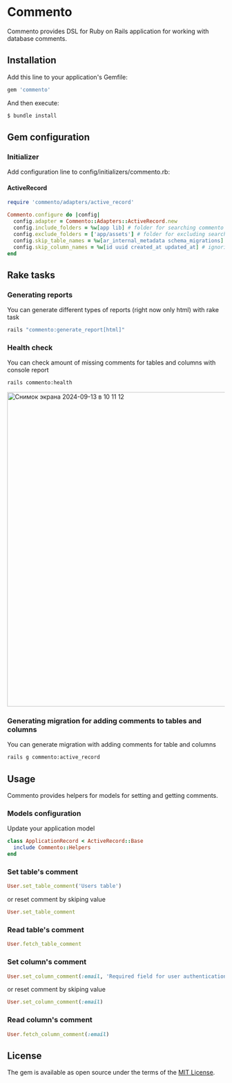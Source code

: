 # Commento

Commento provides DSL for Ruby on Rails application for working with database comments.

## Installation

Add this line to your application's Gemfile:
```ruby
gem 'commento'
```

And then execute:
```bash
$ bundle install
```

## Gem configuration

### Initializer

Add configuration line to config/initializers/commento.rb:

#### ActiveRecord

```ruby
require 'commento/adapters/active_record'

Commento.configure do |config|
  config.adapter = Commento::Adapters::ActiveRecord.new
  config.include_folders = %w[app lib] # folder for searching commento comments
  config.exclude_folders = ['app/assets'] # folder for excluding searching commento comments
  config.skip_table_names = %w[ar_internal_metadata schema_migrations] # ignoring tables
  config.skip_column_names = %w[id uuid created_at updated_at] # ignoring columns
end
```

## Rake tasks

### Generating reports

You can generate different types of reports (right now only html) with rake task

```bash
rails "commento:generate_report[html]"
```

### Health check

You can check amount of missing comments for tables and columns with console report

```bash
rails commento:health
```

<img width="727" alt="Снимок экрана 2024-09-13 в 10 11 12" src="https://github.com/user-attachments/assets/f0b8fbf8-6a6a-4c7b-b6b6-2a0de6d19f45">

### Generating migration for adding comments to tables and columns

You can generate migration with adding comments for table and columns

```bash
rails g commento:active_record
```

## Usage

Commento provides helpers for models for setting and getting comments.

### Models configuration

Update your application model

```ruby
class ApplicationRecord < ActiveRecord::Base
  include Commento::Helpers
end
```

### Set table's comment

```ruby
User.set_table_comment('Users table')
```

or reset comment by skiping value
```ruby
User.set_table_comment
```

### Read table's comment

```ruby
User.fetch_table_comment
```

### Set column's comment

```ruby
User.set_column_comment(:email, 'Required field for user authentication')
```

or reset comment by skiping value
```ruby
User.set_column_comment(:email)
```

### Read column's comment

```ruby
User.fetch_column_comment(:email)
```

## License
The gem is available as open source under the terms of the [MIT License](https://opensource.org/licenses/MIT).
